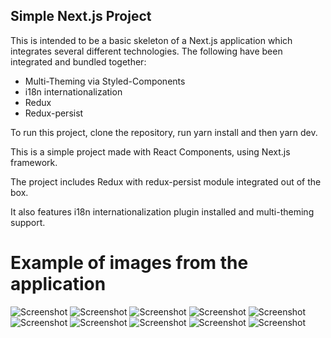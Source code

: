## Simple Next.js Project

This is intended to be a basic skeleton of a Next.js application which integrates several different technologies. 
The following have been integrated and bundled together:
- Multi-Theming via Styled-Components
- i18n internationalization
- Redux
- Redux-persist

To run this project, clone the repository, run yarn install and then yarn dev.

This is a simple project made with React Components, using Next.js framework.

The project includes Redux with redux-persist module integrated out of the box. 

It also features i18n internationalization plugin installed and multi-theming support.

# Example of images from the application

![Screenshot](/screenshots/button_01.png)
![Screenshot](/screenshots/button_02.png)
![Screenshot](/screenshots/button_03.png)
![Screenshot](/screenshots/button_04.png)
![Screenshot](/screenshots/button_05.png)
![Screenshot](/screenshots/button_06.png)
![Screenshot](/screenshots/date_01.png)
![Screenshot](/screenshots/date_02.png)
![Screenshot](/screenshots/input_01.png)
![Screenshot](/screenshots/input_02.png)
